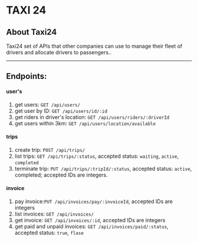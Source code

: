 # TAXI 24

## About Taxi24

Taxi24 set of APIs that other companies can use to manage their fleet of drivers and
allocate drivers to passengers..

---

## Endpoints:

#### user's

1. get users: `GET /api/users/`
2. get user by ID: `GET /api/users/id/:id`
3. get riders in driver's location: `GET /api/users/riders/:driverId`
4. get users within 3km: `GET /api/users/location/available`

#### trips

1. create trip: `POST /api/trips/`
2. list trips: `GET /api/trips/:status`, accepted status: `waiting`, `active`, `completed`
3. terminate trip: `PUT /api/trips/:tripId/:status`, accepted status: `active`, completed; accepted IDs are integers.

#### invoice

1. pay invoice:`PUT /api/invoices/pay/:invoiceId`, accepted IDs are integers
2. list invoices: `GET /api/invoices/`
3. get invoice: `GET /api/invoices/:id`, accepted IDs are integers
4. get paid and unpaid invoices: `GET /api/invoices/paid/:status`, accepted status: `true`, `flase`
